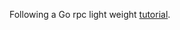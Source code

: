 Following a Go rpc light weight [tutorial](https://www.bradcypert.com/grpc-fundamentals-with-go/?ref=dailydev).
